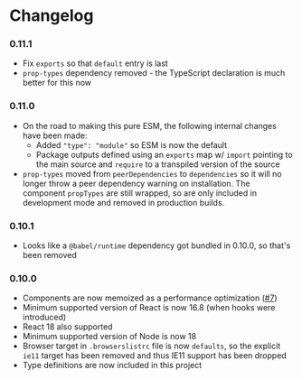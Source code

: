 
Changelog
=========

### 0.11.1
 - Fix `exports` so that `default` entry is last
 - `prop-types` dependency removed - the TypeScript declaration is much better
   for this now

### 0.11.0
 - On the road to making this pure ESM, the following internal changes have been
   made:
    - Added `"type": "module"` so ESM is now the default
    - Package outputs defined using an `exports` map w/ `import` pointing to the
      main source and `require` to a transpiled version of the source
 - `prop-types` moved from `peerDependencies` to `dependencies` so it will no
   longer throw a peer dependency warning on installation.  The component
   `propTypes` are still wrapped, so are only included in development mode and
   removed in production builds.

### 0.10.1
 - Looks like a `@babel/runtime` dependency got bundled in 0.10.0, so that's
   been removed

### 0.10.0
 - Components are now memoized as a performance optimization
   ([#7](https://github.com/ultraq/react-icu-message-formatter/issues/7))
 - Minimum supported version of React is now 16.8 (when hooks were introduced)
 - React 18 also supported
 - Minimum supported version of Node is now 18
 - Browser target in `.browserslistrc` file is now `defaults`, so the explicit
   `ie11` target has been removed and thus IE11 support has been dropped
 - Type definitions are now included in this project
